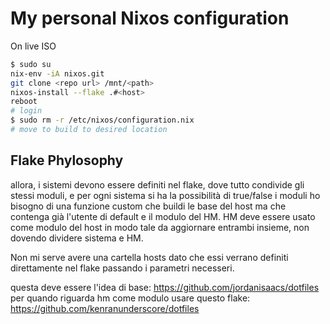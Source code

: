 # My personal Nixos configuration

On live ISO

```bash
$ sudo su
nix-env -iA nixos.git
git clone <repo url> /mnt/<path>
nixos-install --flake .#<host>
reboot
# login
$ sudo rm -r /etc/nixos/configuration.nix
# move to build to desired location
```

## Flake Phylosophy

allora, i sistemi devono essere definiti nel flake, dove tutto condivide gli stessi moduli, e per ogni sistema si ha la possibilità di true/false i moduli
ho bisogno di una funzione custom che buildi le base del host ma che contenga già l'utente di default e il modulo del HM. HM deve essere usato come modulo del host in modo tale da aggiornare entrambi insieme, non dovendo dividere sistema e HM.

Non mi serve avere una cartella hosts dato che essi verrano definiti direttamente nel flake passando i parametri necesseri.

questa deve essere l'idea di base: https://github.com/jordanisaacs/dotfiles
per quando riguarda hm come modulo usare questo flake: https://github.com/kenranunderscore/dotfiles
